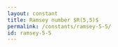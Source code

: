 ```yaml
---
layout: constant
title: Ramsey number $R(5,5)$
permalink: /constants/ramsey-5-5/
id: ramsey-5-5
---
```

